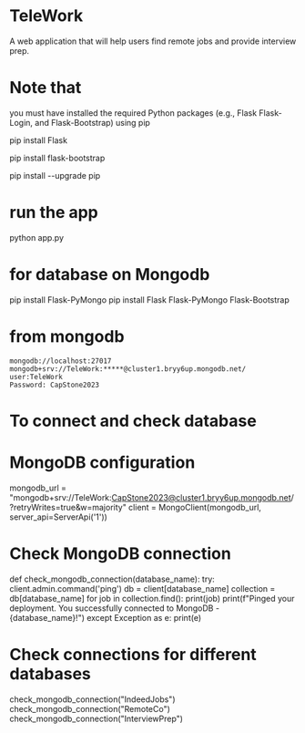# TeleWork
A web application that will help users find remote jobs and provide interview prep.

# Note that 
you must have  installed the required Python packages (e.g., Flask Flask-Login, and Flask-Bootstrap) using pip

pip install Flask 

pip install flask-bootstrap

pip install --upgrade pip

# run the app 
python app.py

# for database on Mongodb
pip install Flask-PyMongo
pip install Flask Flask-PyMongo Flask-Bootstrap

  # from mongodb
    mongodb://localhost:27017
    mongodb+srv://TeleWork:*****@cluster1.bryy6up.mongodb.net/
    user:TeleWork
    Password: CapStone2023
  
  # To connect and check database
  # MongoDB configuration
mongodb_url = "mongodb+srv://TeleWork:CapStone2023@cluster1.bryy6up.mongodb.net/?retryWrites=true&w=majority"
client = MongoClient(mongodb_url, server_api=ServerApi('1'))

# Check MongoDB connection
def check_mongodb_connection(database_name):
    try:
        client.admin.command('ping')
        db = client[database_name]
        collection = db[database_name]
        for job in collection.find():
            print(job)
        print(f"Pinged your deployment. You successfully connected to MongoDB - {database_name}!")
    except Exception as e:
        print(e)

# Check connections for different databases
check_mongodb_connection("IndeedJobs")
check_mongodb_connection("RemoteCo")
check_mongodb_connection("InterviewPrep")


